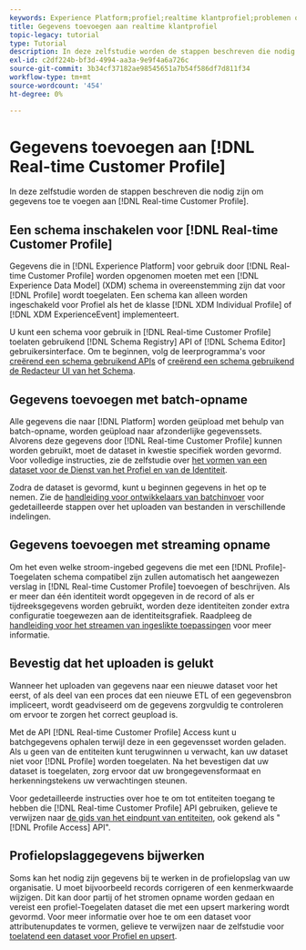 ```yaml
---
keywords: Experience Platform;profiel;realtime klantprofiel;problemen oplossen;API;profiel inschakelen;profiel inschakelen
title: Gegevens toevoegen aan realtime klantprofiel
topic-legacy: tutorial
type: Tutorial
description: In deze zelfstudie worden de stappen beschreven die nodig zijn om gegevens toe te voegen aan het realtime profiel van de klant.
exl-id: c2df224b-bf3d-4994-aa3a-9e9f4a6a726c
source-git-commit: 3b34cf37182ae98545651a7b54f586df7d811f34
workflow-type: tm+mt
source-wordcount: '454'
ht-degree: 0%

---
```



# Gegevens toevoegen aan [!DNL Real-time Customer Profile]

In deze zelfstudie worden de stappen beschreven die nodig zijn om gegevens toe te voegen aan [!DNL Real-time Customer Profile].

## Een schema inschakelen voor [!DNL Real-time Customer Profile]

Gegevens die in [!DNL Experience Platform] voor gebruik door [!DNL Real-time Customer Profile] worden opgenomen moeten met een [!DNL Experience Data Model] (XDM) schema in overeenstemming zijn dat voor [!DNL Profile] wordt toegelaten. Een schema kan alleen worden ingeschakeld voor Profiel als het de klasse [!DNL XDM Individual Profile] of [!DNL XDM ExperienceEvent] implementeert.

U kunt een schema voor gebruik in [!DNL Real-time Customer Profile] toelaten gebruikend [!DNL Schema Registry] API of [!DNL Schema Editor] gebruikersinterface. Om te beginnen, volg de leerprogramma&#39;s voor [creërend een schema gebruikend APIs](../../xdm/tutorials/create-schema-api.md) of [creërend een schema gebruikend de Redacteur UI van het Schema](../../xdm/tutorials/create-schema-ui.md).

## Gegevens toevoegen met batch-opname

Alle gegevens die naar [!DNL Platform] worden geüpload met behulp van batch-opname, worden geüpload naar afzonderlijke gegevenssets. Alvorens deze gegevens door [!DNL Real-time Customer Profile] kunnen worden gebruikt, moet de dataset in kwestie specifiek worden gevormd. Voor volledige instructies, zie de zelfstudie over [het vormen van een dataset voor de Dienst van het Profiel en van de Identiteit](dataset-configuration.md).

Zodra de dataset is gevormd, kunt u beginnen gegevens in het op te nemen. Zie de [handleiding voor ontwikkelaars van batchinvoer](../../ingestion/batch-ingestion/api-overview.md) voor gedetailleerde stappen over het uploaden van bestanden in verschillende indelingen.

## Gegevens toevoegen met streaming opname

Om het even welke stroom-ingebed gegevens die met een [!DNL Profile]-Toegelaten schema compatibel zijn zullen automatisch het aangewezen verslag in [!DNL Real-time Customer Profile] toevoegen of beschrijven. Als er meer dan één identiteit wordt opgegeven in de record of als er tijdreeksgegevens worden gebruikt, worden deze identiteiten zonder extra configuratie toegewezen aan de identiteitsgrafiek. Raadpleeg de [handleiding voor het streamen van ingeslikte toepassingen](../../ingestion/tutorials/streaming-record-data.md) voor meer informatie.

## Bevestig dat het uploaden is gelukt

Wanneer het uploaden van gegevens naar een nieuwe dataset voor het eerst, of als deel van een proces dat een nieuwe ETL of een gegevensbron impliceert, wordt geadviseerd om de gegevens zorgvuldig te controleren om ervoor te zorgen het correct geupload is.

Met de API [!DNL Real-time Customer Profile] Access kunt u batchgegevens ophalen terwijl deze in een gegevensset worden geladen. Als u geen van de entiteiten kunt terugwinnen u verwacht, kan uw dataset niet voor [!DNL Profile] worden toegelaten. Na het bevestigen dat uw dataset is toegelaten, zorg ervoor dat uw brongegevensformaat en herkenningstekens uw verwachtingen steunen.

Voor gedetailleerde instructies over hoe te om tot entiteiten toegang te hebben die [!DNL Real-time Customer Profile] API gebruiken, gelieve te verwijzen naar [de gids van het eindpunt van entiteiten](../api/entities.md), ook gekend als &quot;[!DNL Profile Access] API&quot;.

## Profielopslaggegevens bijwerken

Soms kan het nodig zijn gegevens bij te werken in de profielopslag van uw organisatie. U moet bijvoorbeeld records corrigeren of een kenmerkwaarde wijzigen. Dit kan door partij of het stromen opname worden gedaan en vereist een profiel-Toegelaten dataset die met een upsert markering wordt gevormd. Voor meer informatie over hoe te om een dataset voor attributenupdates te vormen, gelieve te verwijzen naar de zelfstudie voor [toelatend een dataset voor Profiel en upsert](../../catalog/datasets/enable-upsert.md).
